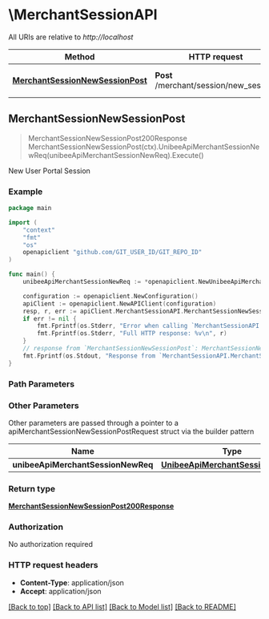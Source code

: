 # \MerchantSessionAPI

All URIs are relative to *http://localhost*

Method | HTTP request | Description
------------- | ------------- | -------------
[**MerchantSessionNewSessionPost**](MerchantSessionAPI.md#MerchantSessionNewSessionPost) | **Post** /merchant/session/new_session | New User Portal Session



## MerchantSessionNewSessionPost

> MerchantSessionNewSessionPost200Response MerchantSessionNewSessionPost(ctx).UnibeeApiMerchantSessionNewReq(unibeeApiMerchantSessionNewReq).Execute()

New User Portal Session

### Example

```go
package main

import (
	"context"
	"fmt"
	"os"
	openapiclient "github.com/GIT_USER_ID/GIT_REPO_ID"
)

func main() {
	unibeeApiMerchantSessionNewReq := *openapiclient.NewUnibeeApiMerchantSessionNewReq("Email_example", "ExternalUserId_example") // UnibeeApiMerchantSessionNewReq | 

	configuration := openapiclient.NewConfiguration()
	apiClient := openapiclient.NewAPIClient(configuration)
	resp, r, err := apiClient.MerchantSessionAPI.MerchantSessionNewSessionPost(context.Background()).UnibeeApiMerchantSessionNewReq(unibeeApiMerchantSessionNewReq).Execute()
	if err != nil {
		fmt.Fprintf(os.Stderr, "Error when calling `MerchantSessionAPI.MerchantSessionNewSessionPost``: %v\n", err)
		fmt.Fprintf(os.Stderr, "Full HTTP response: %v\n", r)
	}
	// response from `MerchantSessionNewSessionPost`: MerchantSessionNewSessionPost200Response
	fmt.Fprintf(os.Stdout, "Response from `MerchantSessionAPI.MerchantSessionNewSessionPost`: %v\n", resp)
}
```

### Path Parameters



### Other Parameters

Other parameters are passed through a pointer to a apiMerchantSessionNewSessionPostRequest struct via the builder pattern


Name | Type | Description  | Notes
------------- | ------------- | ------------- | -------------
 **unibeeApiMerchantSessionNewReq** | [**UnibeeApiMerchantSessionNewReq**](UnibeeApiMerchantSessionNewReq.md) |  | 

### Return type

[**MerchantSessionNewSessionPost200Response**](MerchantSessionNewSessionPost200Response.md)

### Authorization

No authorization required

### HTTP request headers

- **Content-Type**: application/json
- **Accept**: application/json

[[Back to top]](#) [[Back to API list]](../README.md#documentation-for-api-endpoints)
[[Back to Model list]](../README.md#documentation-for-models)
[[Back to README]](../README.md)

